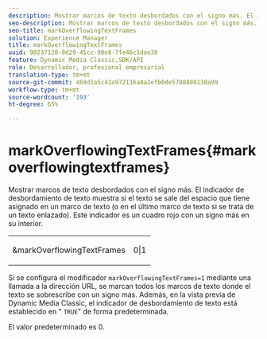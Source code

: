 ```yaml
---
description: Mostrar marcos de texto desbordados con el signo más. El indicador de desbordamiento de texto muestra si el texto se sale del espacio que tiene asignado en un marco de texto (o en el último marco de texto si se trata de un texto enlazado). Este indicador es un cuadro rojo con un signo más en su interior.
seo-description: Mostrar marcos de texto desbordados con el signo más. El indicador de desbordamiento de texto muestra si el texto se sale del espacio que tiene asignado en un marco de texto (o en el último marco de texto si se trata de un texto enlazado). Este indicador es un cuadro rojo con un signo más en su interior.
seo-title: markOverflowingTextFrames
solution: Experience Manager
title: markOverflowingTextFrames
uuid: 90237128-8d29-45cc-90e8-7fe46c1dae38
feature: Dynamic Media Classic,SDK/API
role: Desarrollador, profesional empresarial
translation-type: tm+mt
source-git-commit: 469d1a5c43a972116a8a2efb0de5708800130a99
workflow-type: tm+mt
source-wordcount: '193'
ht-degree: 65%

---
```



# markOverflowingTextFrames{#markoverflowingtextframes}

Mostrar marcos de texto desbordados con el signo más. El indicador de desbordamiento de texto muestra si el texto se sale del espacio que tiene asignado en un marco de texto (o en el último marco de texto si se trata de un texto enlazado). Este indicador es un cuadro rojo con un signo más en su interior.

<table id="simpletable_F17FD29EB52043BF9000923ED5195A26"> 
 <tr class="strow"> 
  <td class="stentry"> <p><span class="codeph"> &amp;markOverflowingTextFrames</span> </p> </td> 
  <td class="stentry"> <p>0|1 </p></td> 
 </tr> 
</table>

Si se configura el modificador `markOverflowingTextFrames=1` mediante una llamada a la dirección URL, se marcan todos los marcos de texto donde el texto se sobrescribe con un signo más. Además, en la vista previa de Dynamic Media Classic, el indicador de desbordamiento de texto está establecido en &quot; `TRUE`&quot; de forma predeterminada.

El valor predeterminado es 0.
